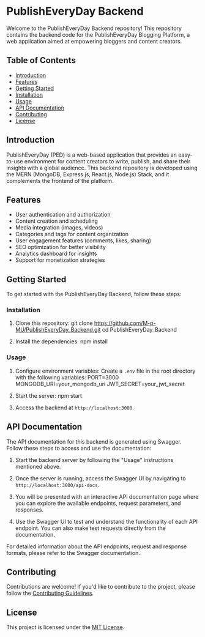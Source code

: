 # PublishEveryDay Backend
Welcome to the PublishEveryDay Backend repository! This repository contains the backend code for the PublishEveryDay Blogging Platform, a web application aimed at empowering bloggers and content creators.

## Table of Contents

- [Introduction](#introduction)
- [Features](#features)
- [Getting Started](#getting-started)
- [Installation](#installation)
- [Usage](#usage)
- [API Documentation](#api-documentation)
- [Contributing](#contributing)
- [License](#license)

## Introduction

PublishEveryDay (PED) is a web-based application that provides an easy-to-use environment for content creators to write, publish, and share their insights with a global audience. This backend repository is developed using the MERN (MongoDB, Express.js, React.js, Node.js) Stack, and it complements the frontend of the platform.

## Features

- User authentication and authorization
- Content creation and scheduling
- Media integration (images, videos)
- Categories and tags for content organization
- User engagement features (comments, likes, sharing)
- SEO optimization for better visibility
- Analytics dashboard for insights
- Support for monetization strategies

## Getting Started

To get started with the PublishEveryDay Backend, follow these steps:

### Installation

1. Clone this repository:
git clone https://github.com/M-p-MU/PublishEveryDay_Backend.git
cd PublishEveryDay_Backend

2. Install the dependencies:
 npm install

### Usage

1. Configure environment variables:
Create a `.env` file in the root directory with the following variables:
PORT=3000
MONGODB_URI=your_mongodb_uri
JWT_SECRET=your_jwt_secret

2. Start the server:
npm start

3. Access the backend at `http://localhost:3000`.

## API Documentation

The API documentation for this backend is generated using Swagger. Follow these steps to access and use the documentation:

1. Start the backend server by following the "Usage" instructions mentioned above.

2. Once the server is running, access the Swagger UI by navigating to `http://localhost:3000/api-docs`.

3. You will be presented with an interactive API documentation page where you can explore the available endpoints, request parameters, and responses.

4. Use the Swagger UI to test and understand the functionality of each API endpoint. You can also make test requests directly from the documentation.

For detailed information about the API endpoints, request and response formats, please refer to the Swagger documentation.

## Contributing

Contributions are welcome! If you'd like to contribute to the project, please follow the [Contributing Guidelines](CONTRIBUTING.md).

## License

This project is licensed under the [MIT License](LICENSE).



